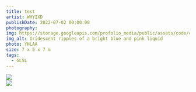 ```yaml
---
title: test
artist: WHYIXD
publishDate: 2022-07-02 00:00:00
photography:
img: https://storage.googleapis.com/profolio_media/public/assets/code/cell.gif
img_alt: Iridescent ripples of a bright blue and pink liquid
photo: YHLAA
size: 7 x 5 x 7 m
tags:
  - GLSL
---
```


<style>
     .embed-container {
      --video--width: 1084;
      --video--height: 666;

      position: relative;
      padding-bottom: calc(var(--video--height) / var(--video--width) * 100%); /* 41.66666667% */
      overflow: hidden;
      max-width: 100%;
      background: black;
    }

    .embed-container iframe,
    .embed-container object,
    .embed-container embed {
      position: absolute;
      top: 0;
      left: 0;
      width: 100%;
      height: 100%;
    }
  </style>

<div class="gallery" style="    margin-top:0px;">

<div class="height  withTitle">
<img style=""src="https://storage.googleapis.com/profolio_media/public/assets/code/cell/cell.gif">
</div>

<div class="height  withTitle">
<img style=""src="https://storage.googleapis.com/profolio_media/public/assets/code/cell/cell2.gif">
</div>

</div>

